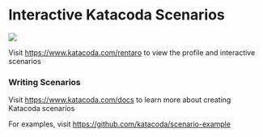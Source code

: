 # Interactive Katacoda Scenarios

[![](http://shields.katacoda.com/katacoda/rentaro/count.svg)](https://www.katacoda.com/rentaro "Get your profile on Katacoda.com")

Visit https://www.katacoda.com/rentaro to view the profile and interactive scenarios

### Writing Scenarios
Visit https://www.katacoda.com/docs to learn more about creating Katacoda scenarios

For examples, visit https://github.com/katacoda/scenario-example
